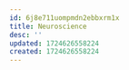 ```yaml
---
id: 6j8e711uompmdn2ebbxrm1x
title: Neuroscience
desc: ''
updated: 1724626558224
created: 1724626558224
---
```

